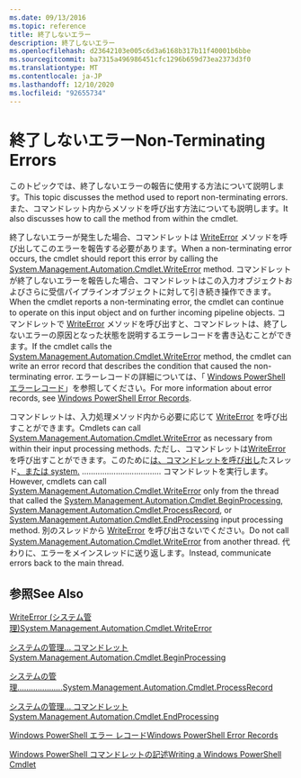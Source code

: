```yaml
---
ms.date: 09/13/2016
ms.topic: reference
title: 終了しないエラー
description: 終了しないエラー
ms.openlocfilehash: d23642103e005c6d3a6168b317b11f40001b6bbe
ms.sourcegitcommit: ba7315a496986451cfc1296b659d73ea2373d3f0
ms.translationtype: MT
ms.contentlocale: ja-JP
ms.lasthandoff: 12/10/2020
ms.locfileid: "92655734"
---
```

# <a name="non-terminating-errors"></a><span data-ttu-id="2e2e2-103">終了しないエラー</span><span class="sxs-lookup"><span data-stu-id="2e2e2-103">Non-Terminating Errors</span></span>

<span data-ttu-id="2e2e2-104">このトピックでは、終了しないエラーの報告に使用する方法について説明します。</span><span class="sxs-lookup"><span data-stu-id="2e2e2-104">This topic discusses the method used to report non-terminating errors.</span></span> <span data-ttu-id="2e2e2-105">また、コマンドレット内からメソッドを呼び出す方法についても説明します。</span><span class="sxs-lookup"><span data-stu-id="2e2e2-105">It also discusses how to call the method from within the cmdlet.</span></span>

<span data-ttu-id="2e2e2-106">終了しないエラーが発生した場合、コマンドレットは [WriteError](/dotnet/api/System.Management.Automation.Cmdlet.WriteError) メソッドを呼び出してこのエラーを報告する必要があります。</span><span class="sxs-lookup"><span data-stu-id="2e2e2-106">When a non-terminating error occurs, the cmdlet should report this error by calling the [System.Management.Automation.Cmdlet.WriteError](/dotnet/api/System.Management.Automation.Cmdlet.WriteError) method.</span></span> <span data-ttu-id="2e2e2-107">コマンドレットが終了しないエラーを報告した場合、コマンドレットはこの入力オブジェクトおよびさらに受信パイプラインオブジェクトに対して引き続き操作できます。</span><span class="sxs-lookup"><span data-stu-id="2e2e2-107">When the cmdlet reports a non-terminating error, the cmdlet can continue to operate on this input object and on further incoming pipeline objects.</span></span> <span data-ttu-id="2e2e2-108">コマンドレットで [WriteError](/dotnet/api/System.Management.Automation.Cmdlet.WriteError) メソッドを呼び出すと、コマンドレットは、終了しないエラーの原因となった状態を説明するエラーレコードを書き込むことができます。</span><span class="sxs-lookup"><span data-stu-id="2e2e2-108">If the cmdlet calls the [System.Management.Automation.Cmdlet.WriteError](/dotnet/api/System.Management.Automation.Cmdlet.WriteError) method, the cmdlet can write an error record that describes the condition that caused the non-terminating error.</span></span> <span data-ttu-id="2e2e2-109">エラーレコードの詳細については、「 [Windows PowerShell エラーレコード](./windows-powershell-error-records.md)」を参照してください。</span><span class="sxs-lookup"><span data-stu-id="2e2e2-109">For more information about error records, see [Windows PowerShell Error Records](./windows-powershell-error-records.md).</span></span>

<span data-ttu-id="2e2e2-110">コマンドレットは、入力処理メソッド内から必要に応じて [WriteError](/dotnet/api/System.Management.Automation.Cmdlet.WriteError) を呼び出すことができます。</span><span class="sxs-lookup"><span data-stu-id="2e2e2-110">Cmdlets can call [System.Management.Automation.Cmdlet.WriteError](/dotnet/api/System.Management.Automation.Cmdlet.WriteError) as necessary from within their input processing methods.</span></span> <span data-ttu-id="2e2e2-111">ただし、コマンドレットは[WriteError](/dotnet/api/System.Management.Automation.Cmdlet.WriteError)を呼び出すことができます。このために[は、コマンド](/dotnet/api/System.Management.Automation.Cmdlet.BeginProcessing)[レットを呼び出し](/dotnet/api/System.Management.Automation.Cmdlet.ProcessRecord)たスレッド[、または system.](/dotnet/api/System.Management.Automation.Cmdlet.EndProcessing) ................................... コマンドレットを実行します。</span><span class="sxs-lookup"><span data-stu-id="2e2e2-111">However, cmdlets can call [System.Management.Automation.Cmdlet.WriteError](/dotnet/api/System.Management.Automation.Cmdlet.WriteError) only from the thread that called the [System.Management.Automation.Cmdlet.BeginProcessing](/dotnet/api/System.Management.Automation.Cmdlet.BeginProcessing), [System.Management.Automation.Cmdlet.ProcessRecord](/dotnet/api/System.Management.Automation.Cmdlet.ProcessRecord), or [System.Management.Automation.Cmdlet.EndProcessing](/dotnet/api/System.Management.Automation.Cmdlet.EndProcessing) input processing method.</span></span> <span data-ttu-id="2e2e2-112">別のスレッドから [WriteError](/dotnet/api/System.Management.Automation.Cmdlet.WriteError) を呼び出さないでください。</span><span class="sxs-lookup"><span data-stu-id="2e2e2-112">Do not call [System.Management.Automation.Cmdlet.WriteError](/dotnet/api/System.Management.Automation.Cmdlet.WriteError) from another thread.</span></span> <span data-ttu-id="2e2e2-113">代わりに、エラーをメインスレッドに送り返します。</span><span class="sxs-lookup"><span data-stu-id="2e2e2-113">Instead, communicate errors back to the main thread.</span></span>

## <a name="see-also"></a><span data-ttu-id="2e2e2-114">参照</span><span class="sxs-lookup"><span data-stu-id="2e2e2-114">See Also</span></span>

[<span data-ttu-id="2e2e2-115">WriteError (システム管理)</span><span class="sxs-lookup"><span data-stu-id="2e2e2-115">System.Management.Automation.Cmdlet.WriteError</span></span>](/dotnet/api/System.Management.Automation.Cmdlet.WriteError)

[<span data-ttu-id="2e2e2-116">システムの管理... コマンドレット</span><span class="sxs-lookup"><span data-stu-id="2e2e2-116">System.Management.Automation.Cmdlet.BeginProcessing</span></span>](/dotnet/api/System.Management.Automation.Cmdlet.BeginProcessing)

[<span data-ttu-id="2e2e2-117">システムの管理....................</span><span class="sxs-lookup"><span data-stu-id="2e2e2-117">System.Management.Automation.Cmdlet.ProcessRecord</span></span>](/dotnet/api/System.Management.Automation.Cmdlet.ProcessRecord)

[<span data-ttu-id="2e2e2-118">システムの管理... コマンドレット</span><span class="sxs-lookup"><span data-stu-id="2e2e2-118">System.Management.Automation.Cmdlet.EndProcessing</span></span>](/dotnet/api/System.Management.Automation.Cmdlet.EndProcessing)

[<span data-ttu-id="2e2e2-119">Windows PowerShell エラー レコード</span><span class="sxs-lookup"><span data-stu-id="2e2e2-119">Windows PowerShell Error Records</span></span>](./windows-powershell-error-records.md)

[<span data-ttu-id="2e2e2-120">Windows PowerShell コマンドレットの記述</span><span class="sxs-lookup"><span data-stu-id="2e2e2-120">Writing a Windows PowerShell Cmdlet</span></span>](./writing-a-windows-powershell-cmdlet.md)
